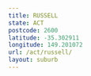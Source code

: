 ```yaml
---
title: RUSSELL
state: ACT
postcode: 2600
latitude: -35.302911
longitude: 149.201072
url: /act/russell/
layout: suburb
---
```

